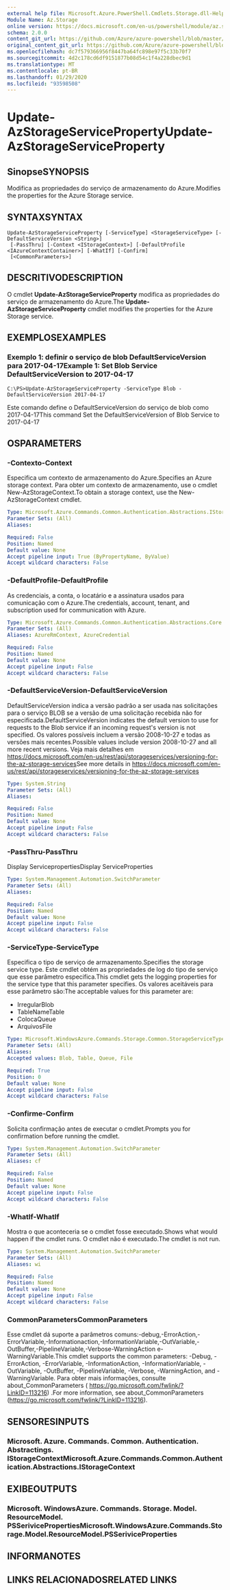 ```yaml
---
external help file: Microsoft.Azure.PowerShell.Cmdlets.Storage.dll-Help.xml
Module Name: Az.Storage
online version: https://docs.microsoft.com/en-us/powershell/module/az.storage/update-azstorageserviceproperty
schema: 2.0.0
content_git_url: https://github.com/Azure/azure-powershell/blob/master/src/Storage/Storage.Management/help/Update-AzStorageServiceProperty.md
original_content_git_url: https://github.com/Azure/azure-powershell/blob/master/src/Storage/Storage.Management/help/Update-AzStorageServiceProperty.md
ms.openlocfilehash: dc7f579366956f8447ba64fc898e97f5c33b70f7
ms.sourcegitcommit: 4d2c178cd6df9151877b08d54c1f4a228dbec9d1
ms.translationtype: MT
ms.contentlocale: pt-BR
ms.lasthandoff: 01/29/2020
ms.locfileid: "93598508"
---
```

# <span data-ttu-id="38fdb-101">Update-AzStorageServiceProperty</span><span class="sxs-lookup"><span data-stu-id="38fdb-101">Update-AzStorageServiceProperty</span></span>

## <span data-ttu-id="38fdb-102">Sinopse</span><span class="sxs-lookup"><span data-stu-id="38fdb-102">SYNOPSIS</span></span>
<span data-ttu-id="38fdb-103">Modifica as propriedades do serviço de armazenamento do Azure.</span><span class="sxs-lookup"><span data-stu-id="38fdb-103">Modifies the properties for the Azure Storage service.</span></span>

## <span data-ttu-id="38fdb-104">SYNTAX</span><span class="sxs-lookup"><span data-stu-id="38fdb-104">SYNTAX</span></span>

```
Update-AzStorageServiceProperty [-ServiceType] <StorageServiceType> [-DefaultServiceVersion <String>]
 [-PassThru] [-Context <IStorageContext>] [-DefaultProfile <IAzureContextContainer>] [-WhatIf] [-Confirm]
 [<CommonParameters>]
```

## <span data-ttu-id="38fdb-105">DESCRITIVO</span><span class="sxs-lookup"><span data-stu-id="38fdb-105">DESCRIPTION</span></span>
<span data-ttu-id="38fdb-106">O cmdlet **Update-AzStorageServiceProperty** modifica as propriedades do serviço de armazenamento do Azure.</span><span class="sxs-lookup"><span data-stu-id="38fdb-106">The **Update-AzStorageServiceProperty** cmdlet modifies the properties for the Azure Storage service.</span></span>

## <span data-ttu-id="38fdb-107">EXEMPLOS</span><span class="sxs-lookup"><span data-stu-id="38fdb-107">EXAMPLES</span></span>

### <span data-ttu-id="38fdb-108">Exemplo 1: definir o serviço de blob DefaultServiceVersion para 2017-04-17</span><span class="sxs-lookup"><span data-stu-id="38fdb-108">Example 1: Set Blob Service DefaultServiceVersion to 2017-04-17</span></span>
```
C:\PS>Update-AzStorageServiceProperty -ServiceType Blob -DefaultServiceVersion 2017-04-17
```

<span data-ttu-id="38fdb-109">Este comando define o DefaultServiceVersion do serviço de blob como 2017-04-17</span><span class="sxs-lookup"><span data-stu-id="38fdb-109">This command Set the DefaultServiceVersion of Blob Service to 2017-04-17</span></span>

## <span data-ttu-id="38fdb-110">OS</span><span class="sxs-lookup"><span data-stu-id="38fdb-110">PARAMETERS</span></span>

### <span data-ttu-id="38fdb-111">-Contexto</span><span class="sxs-lookup"><span data-stu-id="38fdb-111">-Context</span></span>
<span data-ttu-id="38fdb-112">Especifica um contexto de armazenamento do Azure.</span><span class="sxs-lookup"><span data-stu-id="38fdb-112">Specifies an Azure storage context.</span></span>
<span data-ttu-id="38fdb-113">Para obter um contexto de armazenamento, use o cmdlet New-AzStorageContext.</span><span class="sxs-lookup"><span data-stu-id="38fdb-113">To obtain a storage context, use the New-AzStorageContext cmdlet.</span></span>

```yaml
Type: Microsoft.Azure.Commands.Common.Authentication.Abstractions.IStorageContext
Parameter Sets: (All)
Aliases:

Required: False
Position: Named
Default value: None
Accept pipeline input: True (ByPropertyName, ByValue)
Accept wildcard characters: False
```

### <span data-ttu-id="38fdb-114">-DefaultProfile</span><span class="sxs-lookup"><span data-stu-id="38fdb-114">-DefaultProfile</span></span>
<span data-ttu-id="38fdb-115">As credenciais, a conta, o locatário e a assinatura usados para comunicação com o Azure.</span><span class="sxs-lookup"><span data-stu-id="38fdb-115">The credentials, account, tenant, and subscription used for communication with Azure.</span></span>

```yaml
Type: Microsoft.Azure.Commands.Common.Authentication.Abstractions.Core.IAzureContextContainer
Parameter Sets: (All)
Aliases: AzureRmContext, AzureCredential

Required: False
Position: Named
Default value: None
Accept pipeline input: False
Accept wildcard characters: False
```

### <span data-ttu-id="38fdb-116">-DefaultServiceVersion</span><span class="sxs-lookup"><span data-stu-id="38fdb-116">-DefaultServiceVersion</span></span>
<span data-ttu-id="38fdb-117">DefaultServiceVersion indica a versão padrão a ser usada nas solicitações para o serviço BLOB se a versão de uma solicitação recebida não for especificada.</span><span class="sxs-lookup"><span data-stu-id="38fdb-117">DefaultServiceVersion indicates the default version to use for requests to the Blob service if an incoming request's version is not specified.</span></span> <span data-ttu-id="38fdb-118">Os valores possíveis incluem a versão 2008-10-27 e todas as versões mais recentes.</span><span class="sxs-lookup"><span data-stu-id="38fdb-118">Possible values include version 2008-10-27 and all more recent versions.</span></span> <span data-ttu-id="38fdb-119">Veja mais detalhes em https://docs.microsoft.com/en-us/rest/api/storageservices/versioning-for-the-az-storage-services</span><span class="sxs-lookup"><span data-stu-id="38fdb-119">See more details in https://docs.microsoft.com/en-us/rest/api/storageservices/versioning-for-the-az-storage-services</span></span>

```yaml
Type: System.String
Parameter Sets: (All)
Aliases:

Required: False
Position: Named
Default value: None
Accept pipeline input: False
Accept wildcard characters: False
```

### <span data-ttu-id="38fdb-120">-PassThru</span><span class="sxs-lookup"><span data-stu-id="38fdb-120">-PassThru</span></span>
<span data-ttu-id="38fdb-121">Display Serviceproperties</span><span class="sxs-lookup"><span data-stu-id="38fdb-121">Display ServiceProperties</span></span>

```yaml
Type: System.Management.Automation.SwitchParameter
Parameter Sets: (All)
Aliases:

Required: False
Position: Named
Default value: None
Accept pipeline input: False
Accept wildcard characters: False
```

### <span data-ttu-id="38fdb-122">-ServiceType</span><span class="sxs-lookup"><span data-stu-id="38fdb-122">-ServiceType</span></span>
<span data-ttu-id="38fdb-123">Especifica o tipo de serviço de armazenamento.</span><span class="sxs-lookup"><span data-stu-id="38fdb-123">Specifies the storage service type.</span></span>
<span data-ttu-id="38fdb-124">Este cmdlet obtém as propriedades de log do tipo de serviço que esse parâmetro especifica.</span><span class="sxs-lookup"><span data-stu-id="38fdb-124">This cmdlet gets the logging properties for the service type that this parameter specifies.</span></span>
<span data-ttu-id="38fdb-125">Os valores aceitáveis para esse parâmetro são:</span><span class="sxs-lookup"><span data-stu-id="38fdb-125">The acceptable values for this parameter are:</span></span>
- <span data-ttu-id="38fdb-126">Irregular</span><span class="sxs-lookup"><span data-stu-id="38fdb-126">Blob</span></span> 
- <span data-ttu-id="38fdb-127">TableName</span><span class="sxs-lookup"><span data-stu-id="38fdb-127">Table</span></span>
- <span data-ttu-id="38fdb-128">Coloca</span><span class="sxs-lookup"><span data-stu-id="38fdb-128">Queue</span></span>
- <span data-ttu-id="38fdb-129">Arquivos</span><span class="sxs-lookup"><span data-stu-id="38fdb-129">File</span></span>

```yaml
Type: Microsoft.WindowsAzure.Commands.Storage.Common.StorageServiceType
Parameter Sets: (All)
Aliases:
Accepted values: Blob, Table, Queue, File

Required: True
Position: 0
Default value: None
Accept pipeline input: False
Accept wildcard characters: False
```

### <span data-ttu-id="38fdb-130">-Confirme</span><span class="sxs-lookup"><span data-stu-id="38fdb-130">-Confirm</span></span>
<span data-ttu-id="38fdb-131">Solicita confirmação antes de executar o cmdlet.</span><span class="sxs-lookup"><span data-stu-id="38fdb-131">Prompts you for confirmation before running the cmdlet.</span></span>

```yaml
Type: System.Management.Automation.SwitchParameter
Parameter Sets: (All)
Aliases: cf

Required: False
Position: Named
Default value: None
Accept pipeline input: False
Accept wildcard characters: False
```

### <span data-ttu-id="38fdb-132">-WhatIf</span><span class="sxs-lookup"><span data-stu-id="38fdb-132">-WhatIf</span></span>
<span data-ttu-id="38fdb-133">Mostra o que aconteceria se o cmdlet fosse executado.</span><span class="sxs-lookup"><span data-stu-id="38fdb-133">Shows what would happen if the cmdlet runs.</span></span> <span data-ttu-id="38fdb-134">O cmdlet não é executado.</span><span class="sxs-lookup"><span data-stu-id="38fdb-134">The cmdlet is not run.</span></span>

```yaml
Type: System.Management.Automation.SwitchParameter
Parameter Sets: (All)
Aliases: wi

Required: False
Position: Named
Default value: None
Accept pipeline input: False
Accept wildcard characters: False
```

### <span data-ttu-id="38fdb-135">CommonParameters</span><span class="sxs-lookup"><span data-stu-id="38fdb-135">CommonParameters</span></span>
<span data-ttu-id="38fdb-136">Esse cmdlet dá suporte a parâmetros comuns:-debug,-ErrorAction,-ErrorVariable,-Informationaction,-InformationVariable,-OutVariable,-OutBuffer,-PipelineVariable,-Verbose-WarningAction e-WarningVariable.</span><span class="sxs-lookup"><span data-stu-id="38fdb-136">This cmdlet supports the common parameters: -Debug, -ErrorAction, -ErrorVariable, -InformationAction, -InformationVariable, -OutVariable, -OutBuffer, -PipelineVariable, -Verbose, -WarningAction, and -WarningVariable.</span></span> <span data-ttu-id="38fdb-137">Para obter mais informações, consulte about_CommonParameters ( https://go.microsoft.com/fwlink/?LinkID=113216) .</span><span class="sxs-lookup"><span data-stu-id="38fdb-137">For more information, see about_CommonParameters (https://go.microsoft.com/fwlink/?LinkID=113216).</span></span>

## <span data-ttu-id="38fdb-138">SENSORES</span><span class="sxs-lookup"><span data-stu-id="38fdb-138">INPUTS</span></span>

### <span data-ttu-id="38fdb-139">Microsoft. Azure. Commands. Common. Authentication. Abstractings. IStorageContext</span><span class="sxs-lookup"><span data-stu-id="38fdb-139">Microsoft.Azure.Commands.Common.Authentication.Abstractions.IStorageContext</span></span>

## <span data-ttu-id="38fdb-140">EXIBE</span><span class="sxs-lookup"><span data-stu-id="38fdb-140">OUTPUTS</span></span>

### <span data-ttu-id="38fdb-141">Microsoft. WindowsAzure. Commands. Storage. Model. ResourceModel. PSSeriviceProperties</span><span class="sxs-lookup"><span data-stu-id="38fdb-141">Microsoft.WindowsAzure.Commands.Storage.Model.ResourceModel.PSSeriviceProperties</span></span>

## <span data-ttu-id="38fdb-142">INFORMA</span><span class="sxs-lookup"><span data-stu-id="38fdb-142">NOTES</span></span>

## <span data-ttu-id="38fdb-143">LINKS RELACIONADOS</span><span class="sxs-lookup"><span data-stu-id="38fdb-143">RELATED LINKS</span></span>
